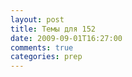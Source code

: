 ```yaml
---
layout: post
title: Темы для 152
date: 2009-09-01T16:27:00
comments: true
categories: prep
---
```


